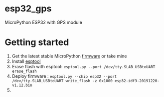 # esp32_gps
MicroPython ESP32 with GPS module

# Getting started
1. Get the latest stable MicroPython [firmware](https://micropython.org/download/esp32/)  or take mine
2. Install [esptool](https://github.com/espressif/esptool)
3. Erase flash with esptool: `esptool.py --port /dev/tty.SLAB_USBtoUART erase_flash`  
4. Deploy firmware : `esptool.py --chip esp32 --port /dev/tty.SLAB_USBtoUART write_flash -z 0x1000 esp32-idf3-20191220-v1.12.bin
`  
5. 
